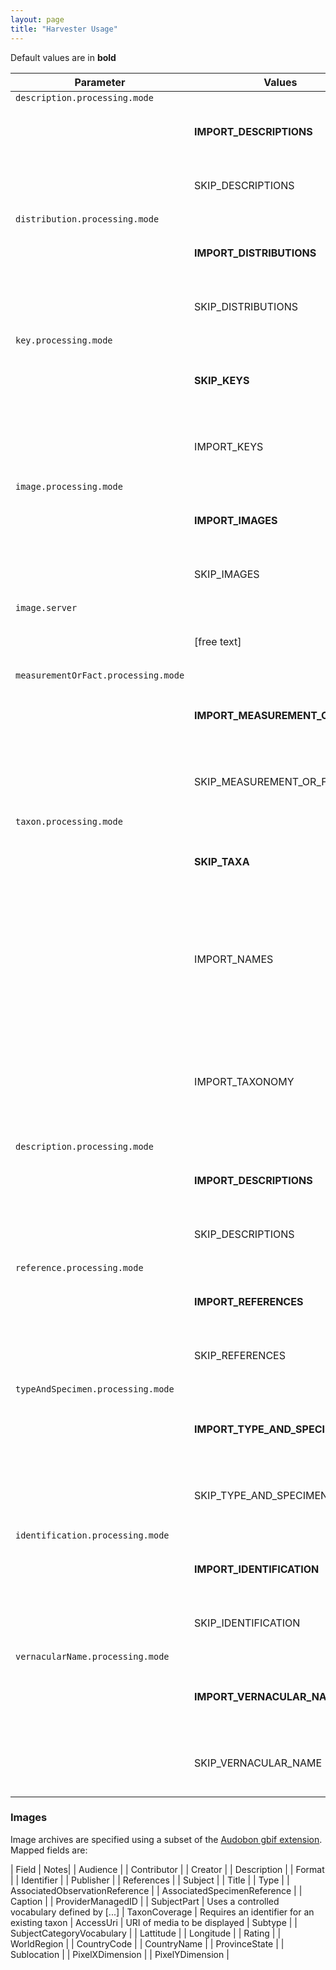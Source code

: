```yaml
---
layout: page
title: "Harvester Usage"
---
```


Default values are in **bold**

| Parameter | Values | Description |
| ----------| ------ | ----------- |
| `description.processing.mode` |
| | **IMPORT_DESCRIPTIONS** | Imports any description data found in archive |
| | SKIP_DESCRIPTIONS       | Skips any description data found in archive |
| `distribution.processing.mode` |
| | **IMPORT_DISTRIBUTIONS** | imports any distribution data found in archive |
| | SKIP_DISTRIBUTIONS       | skips any distribution data found in archive |
| `key.processing.mode` |
| | **SKIP_KEYS**   | skips any identification key data found in archive |
| | IMPORT_KEYS     | imports any identification key data found in archive |
| `image.processing.mode` |
| | **IMPORT_IMAGES** | imports any image data found in archive |
| | SKIP_IMAGES       | skips any image data found in archive |
| `image.server` |
| | [free text]  | Prefix to add to accessUri field when harvesting |
| `measurementOrFact.processing.mode` |
| |  **IMPORT_MEASUREMENT_OR_FACT**  | imports any measurement or fact data found in archive |
| | SKIP_MEASUREMENT_OR_FACT         | skips any measurement or fact data found in archive |
| `taxon.processing.mode` |
| | **SKIP_TAXA**       | skips any name or taxonomy data found in archive |
| | IMPORT_NAMES        | imports any name data found in archive. Does not create any taxonomic links, even if they exist in the data |
| | IMPORT_TAXONOMY     | imports any taxonomy data found in archive. Only creates linkages, names must be harvested first |
| `description.processing.mode` |
| | **IMPORT_DESCRIPTIONS** | imports any description data found in archive |
| | SKIP_DESCRIPTIONS       | skips any description data found in archive |
| `reference.processing.mode` |
| | **IMPORT_REFERENCES** | imports any reference data found in archive |
| | SKIP_REFERENCES       | skips any reference data found in archive |
| `typeAndSpecimen.processing.mode` |
| | **IMPORT_TYPE_AND_SPECIMEN** | imports any type and specimen data found in archive |
| | SKIP_TYPE_AND_SPECIMEN       | skips any type and specimen data found in archive |
| `identification.processing.mode` |
| | **IMPORT_IDENTIFICATION** | imports any identification data found in archive |
| | SKIP_IDENTIFICATION       | skips any identification data found in archive |
| `vernacularName.processing.mode` |
| | **IMPORT_VERNACULAR_NAME** | imports any vernacular name data found in archive |
| | SKIP_VERNACULAR_NAME       | skips any vernacular name data found in archive |


### Images

Image archives are specified using a subset of the [Audobon gbif extension](http://rs.gbif.org/extension/ac/audubon.xml).
Mapped fields are:

| Field | Notes|
| Audience |
| Contributor |
| Creator |
| Description |
| Format |
| Identifier |
| Publisher |
| References |
| Subject |
| Title |
| Type |
| AssociatedObservationReference |
| AssociatedSpecimenReference |
| Caption |
| ProviderManagedID |
| SubjectPart | Uses a controlled vocabulary defined by [...]
| TaxonCoverage | Requires an identifier for an existing taxon
| AccessUri | URI of media to be displayed
| Subtype |
| SubjectCategoryVocabulary |
| Lattitude |
| Longitude |
| Rating |
| WorldRegion |
| CountryCode |
| CountryName |
| ProvinceState |
| Sublocation |
| PixelXDimension |
| PixelYDimension |
